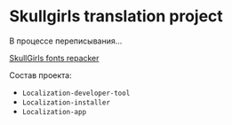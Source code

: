 # Skullgirls translation project

В процессе переписывания...

[SkullGirls fonts repacker](https://github.com/Devyatyi9/TFH-translation-project/releases/tag/SG-1.0)

Состав проекта:

- `Localization-developer-tool`
- `Localization-installer`
- `Localization-app`
